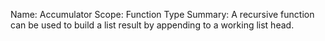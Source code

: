 Name:     Accumulator
Scope:    Function Type
Summary:  A recursive function can be used to build a list result by
          appending to a working list head.
